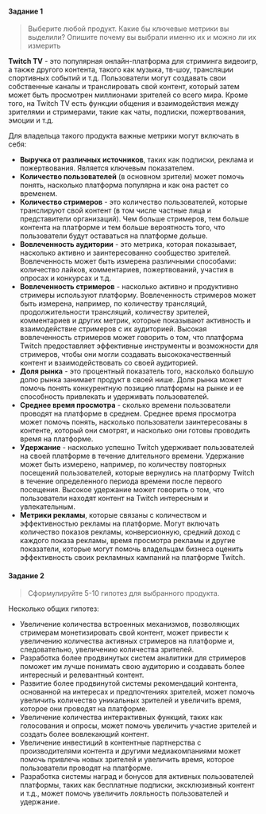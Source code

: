 #### Задание 1
> Выберите любой продукт.
> Какие бы ключевые метрики вы выделили? Опишите почему вы выбрали именно их и можно ли их измерить

**Twitch TV** - это популярная онлайн-платформа для стриминга видеоигр, а также другого контента, такого как музыка, тв-шоу, трансляции спортивных событий и т.д. Пользователи могут создавать свои собственные каналы и транслировать свой контент, который затем может быть просмотрен миллионами зрителей со всего мира. Кроме того, на Twitch TV есть функции общения и взаимодействия между зрителями и стримерами, такие как чаты, подписки, пожертвования, эмоции и т.д.

Для владельца такого продукта важные метрики могут включать в себя:
- **Выручка от различных источников**, таких как подписки, реклама и пожертвования. Является ключевым показателем.
- **Количество пользователей** (в основном зрители) может помочь понять, насколько платформа популярна и как она растет со временем.
- **Количество стримеров** - это количество пользователей, которые транслируют свой контент (в том числе частные лица и представители организаций). Чем больше стримеров, тем больше контента на платформе и тем больше вероятность того, что пользователи будут оставаться на платформе дольше.
- **Вовлеченность аудитории** - это метрика, которая показывает, насколько активно и заинтересованно сообщество зрителей. Вовлеченность может быть измерена различными способами: количество лайков, комментариев, пожертвований, участия в опросах и конкурсах и т.д.
- **Вовлеченность стримеров** - насколько активно и продуктивно стримеры используют платформу. Вовлеченность стримеров может быть измерена, например, по количеству трансляций, продолжительности трансляций, количеству зрителей, комментариев и других метрик, которые показывают активность и взаимодействие стримеров с их аудиторией. Высокая вовлеченность стримеров может говорить о том, что платформа Twitch предоставляет эффективные инструменты и возможности для стримеров, чтобы они могли создавать высококачественный контент и взаимодействовать со своей аудиторией.
- **Доля рынка** - это процентный показатель того, насколько большую долю рынка занимает продукт в своей нише. Доля рынка может помочь понять конкурентную позицию платформы на рынке и ее способность привлекать и удерживать пользователей.
- **Среднее время просмотра** - сколько времени пользователи проводят на платформе в среднем. Среднее время просмотра может помочь понять, насколько пользователи заинтересованы в контенте, который они смотрят, и насколько они готовы проводить время на платформе.
- **Удержание** - насколько успешно Twitch удерживает пользователей на своей платформе в течение длительного времени. Удержание может быть измерено, например, по количеству повторных посещений пользователей, которые вернулись на платформу Twitch в течение определенного периода времени после первого посещения. Высокое удержание может говорить о том, что пользователи находят контент на Twitch интересным и увлекательным.
- **Метрики рекламы**, которые связаны с количеством и эффективностью рекламы на платформе. Могут включать количество показов рекламы, конверсионную, средний доход с каждого показа рекламы, время просмотра рекламы и другие показатели, которые могут помочь владельцам бизнеса оценить эффективность своих рекламных кампаний на платформе Twitch.

#### Задание 2
> Сформулируйте 5-10 гипотез для выбранного продукта.

Несколько общих гипотез:
- Увеличение количества встроенных механизмов, позволяющих стримерам монетизировать свой контент, может привести к увеличению количества активных стримеров на платформе и, следовательно, увеличению количества зрителей.
- Разработка более продвинутых систем аналитики для стримеров поможет им лучше понимать свою аудиторию и создавать более интересный и релевантный контент.
- Развитие более продвинутой системы рекомендаций контента, основанной на интересах и предпочтениях зрителей, может помочь увеличить количество уникальных зрителей и увеличить время, которое они проводят на платформе.
- Увеличение количества интерактивных функций, таких как голосования и опросы, может помочь увеличить участие зрителей и создать более вовлекающий контент.
- Увеличение инвестиций в контентные партнерства с производителями контента и другими медиакомпаниями может помочь привлечь новых зрителей и увеличить время, которое пользователи проводят на платформе.
- Разработка системы наград и бонусов для активных пользователей платформы, таких как бесплатные подписки, эксклюзивный контент и т.д., может помочь увеличить лояльность пользователей и удержание.
